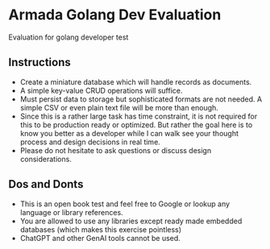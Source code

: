 # Armada Golang Dev Evaluation
Evaluation for golang developer test

## Instructions
* Create a miniature database which will handle records as documents.
* A simple key-value CRUD operations will suffice.
* Must persist data to storage but sophisticated formats are not needed. A simple CSV or even plain text file will be more than enough.
* Since this is a rather large task has time constraint, it is not required for this to be production ready or optimized. But rather the goal here is to know you better as a developer while I can walk see your thought process and design decisions in real time.
* Please do not hesitate to ask questions or discuss design considerations.

## Dos and Donts
* This is an open book test and feel free to Google or lookup any language or library references.
* You are allowed to use any libraries except ready made embedded databases (which makes this exercise pointless)
* ChatGPT and other GenAI tools cannot be used.


